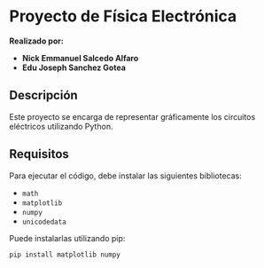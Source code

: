 # Proyecto de Física Electrónica

**Realizado por:**  
- **Nick Emmanuel Salcedo Alfaro**  
- **Edu Joseph Sanchez Gotea**

## Descripción

Este proyecto se encarga de representar gráficamente los circuitos eléctricos utilizando Python.

## Requisitos

Para ejecutar el código, debe instalar las siguientes bibliotecas:

- `math`
- `matplotlib`
- `numpy`
- `unicodedata`

Puede instalarlas utilizando pip:

```sh
pip install matplotlib numpy
